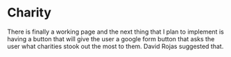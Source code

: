 # Charity

There is finally a working page and the next thing that I plan to implement is having a button that will give the user a google form button that
asks the user what charities stook out the most to them. David Rojas suggested that. 
